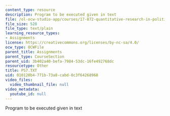 ```yaml
---
content_type: resource
description: Program to be executed given in text
file: /ol-ocw-studio-app/courses/17-872-quantitative-research-in-political-science-and-public-policy-spring-2004/010120b4771b73a8cabd0c3f64268968_PS7.TXT
file_size: 528
file_type: text/plain
learning_resource_types:
- Assignments
license: https://creativecommons.org/licenses/by-nc-sa/4.0/
ocw_type: OCWFile
parent_title: Assignments
parent_type: CourseSection
parent_uid: 3b402a40-befa-7984-53dc-16fe492768dc
resourcetype: Other
title: PS7.TXT
uid: 010120b4-771b-73a8-cabd-0c3f64268968
video_files:
  video_thumbnail_file: null
video_metadata:
  youtube_id: null
---
```

Program to be executed given in text
